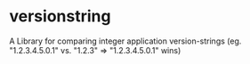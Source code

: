 versionstring
=============

A Library for comparing integer application version-strings (eg. "1.2.3.4.5.0.1" vs. "1.2.3" => "1.2.3.4.5.0.1" wins)